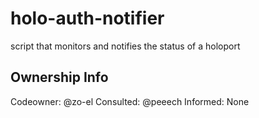 # holo-auth-notifier
script that monitors and notifies the status of a holoport 

## Ownership Info
Codeowner: @zo-el
Consulted: @peeech
Informed: None
